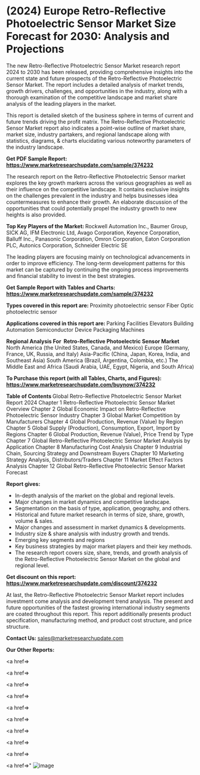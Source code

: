 # (2024) Europe Retro-Reflective Photoelectric Sensor Market Size Forecast for 2030: Analysis and Projections

The new Retro-Reflective Photoelectric Sensor Market research report 2024 to 2030 has been released, providing comprehensive insights into the current state and future prospects of the Retro-Reflective Photoelectric Sensor Market. The report includes a detailed analysis of market trends, growth drivers, challenges, and opportunities in the industry, along with a thorough examination of the competitive landscape and market share analysis of the leading players in the market.

This report is detailed sketch of the business sphere in terms of current and future trends driving the profit matrix. The Retro-Reflective Photoelectric Sensor Market report also indicates a point-wise outline of market share, market size, industry partakers, and regional landscape along with statistics, diagrams, &amp; charts elucidating various noteworthy parameters of the industry landscape.

<strong><b>Get PDF Sample Report: <a href=https://www.marketresearchupdate.com/sample/374232>https://www.marketresearchupdate.com/sample/374232</a></b></strong>

The research report on the Retro-Reflective Photoelectric Sensor market explores the key growth markers across the various geographies as well as their influence on the competitive landscape. It contains exclusive insights on the challenges prevalent in the industry and helps businesses idea countermeasures to enhance their growth. An elaborate discussion of the opportunities that could potentially propel the industry growth to new heights is also provided.

<strong><b>Top Key Players of the Market:
</b></strong>Rockwell Automation Inc., Baumer Group, SICK AG, IFM Electronic Ltd, Avago Corporation, Keyence Corporation, Balluff Inc., Panasonic Corporation, Omron Corporation, Eaton Corporation PLC, Autonics Corporation, Schneider Electric SE<strong><b>
</b></strong>

The leading players are focusing mainly on technological advancements in order to improve efficiency. The long-term development patterns for this market can be captured by continuing the ongoing process improvements and financial stability to invest in the best strategies.

<strong><b>Get Sample Report with Tables and Charts: <a href=https://www.marketresearchupdate.com/sample/374232>https://www.marketresearchupdate.com/sample/374232</a></b></strong>

<strong><b>Types covered in this report are:
</b></strong>Proximity photoelectric sensor
Fiber Optic photoelectric sensor<strong><b>
</b></strong>

<strong><b>Applications covered in this report are:
</b></strong>Parking Facilities
Elevators
Building Automation
Semiconductor Device
Packaging Machines<strong><b>
</b></strong>

<strong><b>Regional Analysis For  Retro-Reflective Photoelectric Sensor Market</b></strong><strong><b>
</b></strong>North America (the United States, Canada, and Mexico)
Europe (Germany, France, UK, Russia, and Italy)
Asia-Pacific (China, Japan, Korea, India, and Southeast Asia)
South America (Brazil, Argentina, Colombia, etc.)
The Middle East and Africa (Saudi Arabia, UAE, Egypt, Nigeria, and South Africa)

<strong><b>To Purchase this report (with all Tables, Charts, and Figures): <a href=https://www.marketresearchupdate.com/buynow/374232>https://www.marketresearchupdate.com/buynow/374232</a></b></strong>

<strong><b>Table of Contents</b></strong><strong><b>
</b></strong>Global Retro-Reflective Photoelectric Sensor Market Report 2024
Chapter 1 Retro-Reflective Photoelectric Sensor Market Overview
Chapter 2 Global Economic Impact on Retro-Reflective Photoelectric Sensor Industry
Chapter 3 Global Market Competition by Manufacturers
Chapter 4 Global Production, Revenue (Value) by Region
Chapter 5 Global Supply (Production), Consumption, Export, Import by Regions
Chapter 6 Global Production, Revenue (Value), Price Trend by Type
Chapter 7 Global Retro-Reflective Photoelectric Sensor Market Analysis by Application
Chapter 8 Manufacturing Cost Analysis
Chapter 9 Industrial Chain, Sourcing Strategy and Downstream Buyers
Chapter 10 Marketing Strategy Analysis, Distributors/Traders
Chapter 11 Market Effect Factors Analysis
Chapter 12 Global Retro-Reflective Photoelectric Sensor Market Forecast

<strong><b>Report gives:</b></strong>

- In-depth analysis of the market on the global and regional levels.
- Major changes in market dynamics and competitive landscape.
- Segmentation on the basis of type, application, geography, and others.
- Historical and future market research in terms of size, share, growth, volume &amp; sales.
- Major changes and assessment in market dynamics &amp; developments.
- Industry size &amp; share analysis with industry growth and trends.
- Emerging key segments and regions
- Key business strategies by major market players and their key methods.
- The research report covers size, share, trends, and growth analysis of the Retro-Reflective Photoelectric Sensor Market on the global and regional level.

<strong><b>Get discount on this report: <a href=https://www.marketresearchupdate.com/discount/374232>https://www.marketresearchupdate.com/discount/374232</a></b></strong>

At last, the Retro-Reflective Photoelectric Sensor Market report includes investment come analysis and development trend analysis. The present and future opportunities of the fastest growing international industry segments are coated throughout this report. This report additionally presents product specification, manufacturing method, and product cost structure, and price structure.

<strong><b>Contact Us:
</b></strong>sales@marketresearchupdate.com

<strong>Our Other Reports:</strong>

<a href=></a>

<a href=></a>

<a href=></a>

<a href=></a>

<a href=></a>

<a href=></a>

<a href=></a>

<a href=></a>

<a href=></a>

<a href=></a>"
![image](https://github.com/Gayatrikarjule/Market-Analysis-360/assets/97346546/77c8cf2a-be01-46a3-87e9-0b185902e908)
